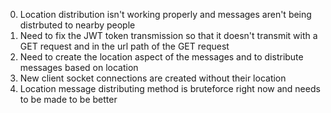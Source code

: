 0. Location distribution isn't working properly and messages aren't being distrbuted to nearby people
1. Need to fix the JWT token transmission so that it doesn't transmit with a GET request and in the url path of the GET request
2. Need to create the location aspect of the messages and to distribute messages based on location
3. New client socket connections are created without their location
4. Location message distributing method is bruteforce right now and needs to be made to be better